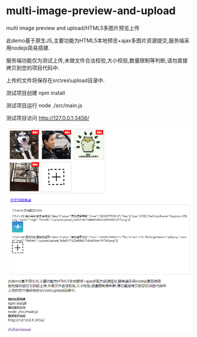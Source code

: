 # multi-image-preview-and-upload
multi image preview and upload/HTML5多图片预览上传

此demo基于原生JS,主要功能为HTML5本地预览+ajax多图片资源提交,服务端采用nodejs简易搭建.

服务端功能仅为测试上传,未做文件合法校验,大小校验,数量限制等判断,请勿直接拷贝到您的项目代码中.

上传的文件将保存在src\res\upload目录中.

 

测试项目创建
npm install

测试项目运行
node ./src/main.js

测试项目访问
http://127.0.0.1:3456/


![preview](https://github.com/zhaixiaowai/multi-image-preview-and-upload/blob/master/src/res/preview.png?raw=true)
